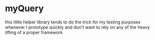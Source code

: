 # myQuery

this little helper library tends to do the trick for my testing purposes whenever I prototype quickly and don't want to rely on any of the heavy lifting of a proper framework 
